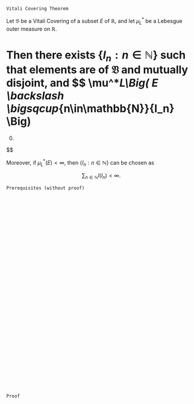 ```
Vitali Covering Theorem
```

Let $\mathfrak{V}$ be a Vitali Covering of a subset $E$ of $\mathbb{R}$, and let $\mu^*_L$ be a Lebesgue outer measure on $\mathbb{R}$.

Then there exists $\{I_n : n\in \mathbb{N} \}$ such that elements are of $\mathfrak{V}$ and mutually disjoint, and
$$
\mu^*_L\Big( E \backslash \bigsqcup_{n\in\mathbb{N}}{I_n} \Big)
=
0.
$$

Moreover, if $\mu^*_L(E)<\infty$, then $\{I_n : n\in \mathbb{N} \}$ can be chosen as 

$$
\sum_{n\in\mathbb{N}} l(I_n) < \infty.
$$

```
Prerequisites (without proof)
```


<br>
<br>
<br>
<br>
<br>
<br>
<br>
<br>
<br>
<br>
<br>
<br>
<br>
<br>
<br>
<br>
<br>
<br>
<br>
<br>
<br>
<br>
<br>
<br>
<br>
<br>
<br>
<br>
<br>
<br>


```
Proof
```
